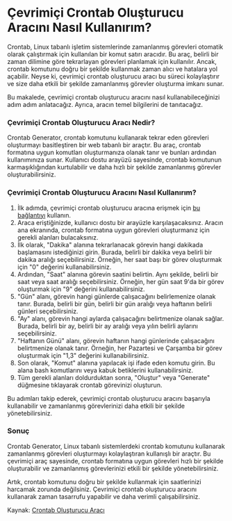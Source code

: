 Çevrimiçi Crontab Oluşturucu Aracını Nasıl Kullanırım?
======================================================

Crontab, Linux tabanlı işletim sistemlerinde zamanlanmış görevleri otomatik olarak çalıştırmak için kullanılan bir komut satırı aracıdır. Bu araç, belirli bir zaman dilimine göre tekrarlayan görevleri planlamak için kullanılır. Ancak, crontab komutunu doğru bir şekilde kullanmak zaman alıcı ve hatalara yol açabilir. Neyse ki, çevrimiçi crontab oluşturucu aracı bu süreci kolaylaştırır ve size daha etkili bir şekilde zamanlanmış görevler oluşturma imkanı sunar.

Bu makalede, çevrimiçi crontab oluşturucu aracını nasıl kullanabileceğinizi adım adım anlatacağız. Ayrıca, aracın temel bilgilerini de tanıtacağız.

### Çevrimiçi Crontab Oluşturucu Aracı Nedir?

Crontab Generator, crontab komutunu kullanarak tekrar eden görevleri oluşturmayı basitleştiren bir web tabanlı bir araçtır. Bu araç, crontab formatına uygun komutları oluşturmanıza olanak tanır ve bunları ardından kullanımınıza sunar. Kullanıcı dostu arayüzü sayesinde, crontab komutunun karmaşıklığından kurtulabilir ve daha hızlı bir şekilde zamanlanmış görevler oluşturabilirsiniz.

### Çevrimiçi Crontab Oluşturucu Aracını Nasıl Kullanırım?

1. İlk adımda, çevrimiçi crontab oluşturucu aracına erişmek için [bu bağlantıyı](https://base64decodeonline.com/tr/developers/crontab-generator) kullanın.
2. Araca eriştiğinizde, kullanıcı dostu bir arayüzle karşılaşacaksınız. Aracın ana ekranında, crontab formatına uygun görevleri oluşturmanız için gerekli alanları bulacaksınız.
3. İlk olarak, "Dakika" alanına tekrarlanacak görevin hangi dakikada başlamasını istediğinizi girin. Burada, belirli bir dakika veya belirli bir dakika aralığı seçebilirsiniz. Örneğin, her saat başı bir görev oluşturmak için "0" değerini kullanabilirsiniz.
4. Ardından, "Saat" alanına görevin saatini belirtin. Aynı şekilde, belirli bir saat veya saat aralığı seçebilirsiniz. Örneğin, her gün saat 9'da bir görev oluşturmak için "9" değerini kullanabilirsiniz.
5. "Gün" alanı, görevin hangi günlerde çalışacağını belirlemenize olanak tanır. Burada, belirli bir gün, belirli bir gün aralığı veya haftanın belirli günleri seçebilirsiniz.
6. "Ay" alanı, görevin hangi aylarda çalışacağını belirtmenize olanak sağlar. Burada, belirli bir ay, belirli bir ay aralığı veya yılın belirli aylarını seçebilirsiniz.
7. "Haftanın Günü" alanı, görevin haftanın hangi günlerinde çalışacağını belirtmenize olanak tanır. Örneğin, her Pazartesi ve Çarşamba bir görev oluşturmak için "1,3" değerini kullanabilirsiniz.
8. Son olarak, "Komut" alanına yapılacak işi ifade eden komutu girin. Bu alana bash komutlarını veya kabuk betiklerini kullanabilirsiniz.
9. Tüm gerekli alanları doldurduktan sonra, "Oluştur" veya "Generate" düğmesine tıklayarak crontab görevinizi oluşturun.

Bu adımları takip ederek, çevrimiçi crontab oluşturucu aracını başarıyla kullanabilir ve zamanlanmış görevlerinizi daha etkili bir şekilde yönetebilirsiniz.

### Sonuç

Crontab Generator, Linux tabanlı sistemlerdeki crontab komutunu kullanarak zamanlanmış görevleri oluşturmayı kolaylaştıran kullanışlı bir araçtır. Bu çevrimiçi araç sayesinde, crontab formatına uygun görevleri hızlı bir şekilde oluşturabilir ve zamanlanmış görevlerinizi etkili bir şekilde yönetebilirsiniz.

Artık, crontab komutunu doğru bir şekilde kullanmak için saatlerinizi harcamak zorunda değilsiniz. Çevrimiçi crontab oluşturucu aracını kullanarak zaman tasarrufu yapabilir ve daha verimli çalışabilirsiniz.

Kaynak: [Crontab Oluşturucu Aracı](https://base64decodeonline.com/tr/developers/crontab-generator)